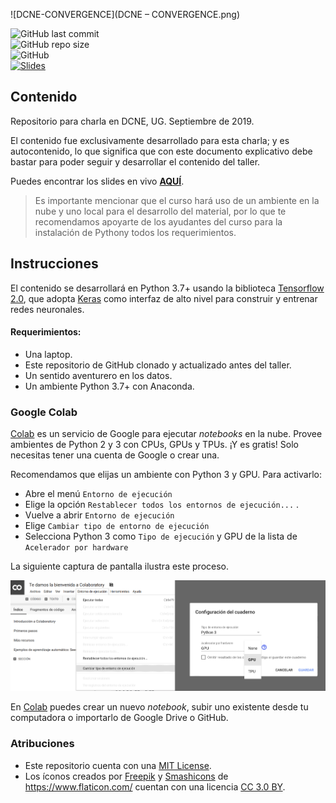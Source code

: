 ![DCNE-CONVERGENCE](DCNE – CONVERGENCE.png)

![GitHub last commit](https://img.shields.io/github/last-commit/RodolfoFerro/DCNE-CONVERGENCE?style=for-the-badge) <br>
![GitHub repo size](https://img.shields.io/github/repo-size/RodolfoFerro/DCNE-CONVERGENCE?style=for-the-badge) <br>
![GitHub](https://img.shields.io/github/license/RodolfoFerro/DCNE-CONVERGENCE?style=for-the-badge) <br>
[![Slides](https://img.shields.io/static/v1?label=Slides&message=Google%20Slides&color=tomato&style=for-the-badge)](https://docs.google.com/presentation/d/e/2PACX-1vT1XzhNXWnhUSWOMOywwU5eThDmWjYk39LBd4SJC_L5NEuwxqjpXBRXgEJ8cukv7rM-uq7QVqDobHoR/pub?start=false&loop=false&delayms=3000)

## Contenido

Repositorio para charla en DCNE, UG. Septiembre de 2019.

El contenido fue exclusivamente desarrollado para esta charla; y es autocontenido, lo que significa que con este documento explicativo debe bastar para poder seguir y desarrollar el contenido del taller.

Puedes encontrar los slides en vivo [**AQUÍ**](https://docs.google.com/presentation/d/e/2PACX-1vT1XzhNXWnhUSWOMOywwU5eThDmWjYk39LBd4SJC_L5NEuwxqjpXBRXgEJ8cukv7rM-uq7QVqDobHoR/pub?start=false&loop=false&delayms=3000).

> Es importante mencionar que el curso hará uso de un ambiente en la nube y uno local para el desarrollo del material, por lo que te recomendamos apoyarte de los ayudantes del curso para la instalación de Pythony todos los requerimientos.

## Instrucciones

El contenido se desarrollará en Python 3.7+ usando la biblioteca [Tensorflow 2.0](https://www.tensorflow.org/), que adopta [Keras](https://www.tensorflow.org/versions/r2.0/api_docs/python/tf/keras) como interfaz de alto nivel para construir y entrenar redes neuronales.

#### Requerimientos:
* Una laptop.
* Este repositorio de GitHub clonado y actualizado antes del taller.
* Un sentido aventurero en los datos.
* Un ambiente Python 3.7+ con Anaconda.

### Google Colab

[Colab](https://colab.research.google.com) es un servicio de Google para ejecutar *notebooks* en la nube. Provee ambientes de Python 2 y 3 con CPUs, GPUs y TPUs. ¡Y es gratis! Solo necesitas tener una cuenta de Google o crear una.

Recomendamos que elijas un ambiente con Python 3 y GPU. Para activarlo:

* Abre el menú `Entorno de ejecución`
* Elige la opción `Restablecer todos los entornos de ejecución...` .
* Vuelve a abrir `Entorno de ejecución`
* Elige `Cambiar tipo de entorno de ejecución`
* Selecciona Python 3 como `Tipo de ejecución` y GPU de la lista de `Acelerador por hardware`

La siguiente captura de pantalla ilustra este proceso.

![GPU Colab](acelerador.png)

En [Colab](https://colab.research.google.com) puedes crear un nuevo *notebook*, subir uno existente desde tu computadora o importarlo de Google Drive o GitHub.


### Atribuciones

- Este repositorio cuenta con una  [MIT License](https://github.com/RodolfoFerro/DCNE-CONVERGENCE/blob/master/LICENSE).
- Los íconos creados por [Freepik](https://www.flaticon.com/authors/freepik) y [Smashicons](https://www.flaticon.com/authors/smashicons) de <https://www.flaticon.com/> cuentan con una licencia [CC 3.0 BY](http://creativecommons.org/licenses/by/3.0/).

